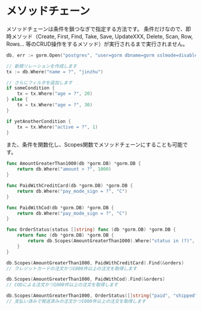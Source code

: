 # メソッドチェーン
メソッドチェーンは条件を鎖つなぎで指定する方法です。
条件だけなので、即時メソッド（Create, First, Find, Take, Save, UpdateXXX, Delete, Scan, Row, Rows… 等のCRUD操作をするメソッド）が実行されるまで実行されません。
```go
db, err := gorm.Open("postgres", "user=gorm dbname=gorm sslmode=disable")

// 新規リレーションを作成します
tx := db.Where("name = ?", "jinzhu")

// さらにフィルタを追加します
if someCondition {
    tx = tx.Where("age = ?", 20)
} else {
    tx = tx.Where("age = ?", 30)
}

if yetAnotherCondition {
    tx = tx.Where("active = ?", 1)
}
```

また、条件を関数化し、Scopes関数でメソッドチェーンにすることも可能です。

```go
func AmountGreaterThan1000(db *gorm.DB) *gorm.DB {
    return db.Where("amount > ?", 1000)
}

func PaidWithCreditCard(db *gorm.DB) *gorm.DB {
    return db.Where("pay_mode_sign = ?", "C")
}

func PaidWithCod(db *gorm.DB) *gorm.DB {
    return db.Where("pay_mode_sign = ?", "C")
}

func OrderStatus(status []string) func (db *gorm.DB) *gorm.DB {
    return func (db *gorm.DB) *gorm.DB {
        return db.Scopes(AmountGreaterThan1000).Where("status in (?)", status)
    }
}

db.Scopes(AmountGreaterThan1000, PaidWithCreditCard).Find(&orders)
// クレジットカードの注文かつ1000件以上の注文を取得します

db.Scopes(AmountGreaterThan1000, PaidWithCod).Find(&orders)
// CODによる注文かつ1000件以上の注文を取得します

db.Scopes(AmountGreaterThan1000, OrderStatus([]string{"paid", "shipped"})).Find(&orders)
// 支払い済みで発送済みの注文かつ1000件以上の注文を取得します
```